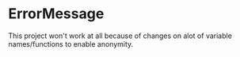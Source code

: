 # ErrorMessage

This project won't work at all because of changes on alot of variable names/functions to enable anonymity.
